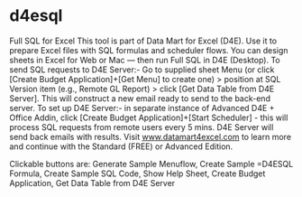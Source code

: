# d4esql
Full SQL for Excel
This tool is part of Data Mart for Excel (D4E).
Use it to prepare Excel files with SQL formulas and scheduler flows.
You can design sheets in Excel for Web or Mac — then run Full SQL in D4E (Desktop).
To send SQL requests to D4E Server:- Go to supplied sheet Menu (or click [Create Budget Application]+[Get Menu] to create one) > position at SQL Version item (e.g., Remote GL Report) > click [Get Data Table from D4E Server]. This will construct a new email ready to send to the back-end server.
To set up D4E Server:- in separate instance of Advanced D4E + Office Addin, click [Create Budget Application]+[Start Scheduler] - this will process SQL requests from remote users every 5 mins. D4E Server will send back emails with results.
Visit www.datamart4excel.com to learn more and continue with the Standard (FREE) or Advanced Edition.

Clickable buttons are:
Generate Sample Menuflow,
Create Sample =D4ESQL Formula,
Create Sample SQL Code,
Show Help Sheet,
Create Budget Application,
Get Data Table from D4E Server
